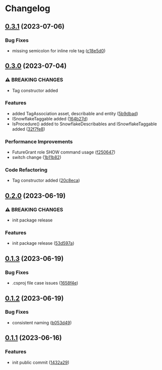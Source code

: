 # Changelog

## [0.3.1](https://github.com/Tsanton/snowsharp-client/compare/0.3.0...0.3.1) (2023-07-06)


### Bug Fixes

* missing semicolon for inline role tag ([c18e5d0](https://github.com/Tsanton/snowsharp-client/commit/c18e5d0d892b5c969cacc69a2e0e1778d33de2f9))

## [0.3.0](https://github.com/Tsanton/snowsharp-client/compare/0.2.0...0.3.0) (2023-07-04)


### ⚠ BREAKING CHANGES

* Tag constructor added

### Features

* added TagAssociation asset, describable and entity ([5b9dbad](https://github.com/Tsanton/snowsharp-client/commit/5b9dbadc6b8cfbd62a2a318ac2e250f3b04be223))
* ISnowflakeTaggable added ([164b27d](https://github.com/Tsanton/snowsharp-client/commit/164b27debb86838b49fda944a9a2414f8010a169))
* IsProcedure() added to SnowflakeDescribables and ISnowflakeTaggable added ([32f7fe8](https://github.com/Tsanton/snowsharp-client/commit/32f7fe8ac59c6c4c2ffeb7bbdd42aa03a63cee5a))


### Performance Improvements

* FutureGrant role SHOW command usage ([f250647](https://github.com/Tsanton/snowsharp-client/commit/f2506476928487794ffa03d37ee3121c031e4552))
* switch change ([1b11b82](https://github.com/Tsanton/snowsharp-client/commit/1b11b82f045a8a3de782a1fe489f8f088744e4ed))


### Code Refactoring

* Tag constructor added ([20c8eca](https://github.com/Tsanton/snowsharp-client/commit/20c8eca72c343c4fac40e5e25325aaa1da1cb6c0))

## [0.2.0](https://github.com/Tsanton/snowsharp-client/compare/0.1.3...0.2.0) (2023-06-19)


### ⚠ BREAKING CHANGES

* init package release

### Features

* init package release ([53d597a](https://github.com/Tsanton/snowsharp-client/commit/53d597a8552b885425a12089674e186cbc7b96b2))

## [0.1.3](https://github.com/Tsanton/snowsharp-client/compare/0.1.2...0.1.3) (2023-06-19)


### Bug Fixes

* .csproj file case issues ([1658f4e](https://github.com/Tsanton/snowsharp-client/commit/1658f4e840eaf7adb113541c11ec0b2b02f75f8d))

## [0.1.2](https://github.com/Tsanton/snowsharp-client/compare/0.1.1...0.1.2) (2023-06-19)


### Bug Fixes

* consistent naming ([b053d49](https://github.com/Tsanton/snowsharp-client/commit/b053d49a5cfad1a8f613fbcb89916e6e66d23372))

## [0.1.1](https://github.com/Tsanton/snowsharp-client/compare/v0.1.0...0.1.1) (2023-06-16)


### Features

* init public commit ([1432a29](https://github.com/Tsanton/snowsharp-client/commit/1432a29cb7d1661e5cc448651a0c5f8be7db6fc3))
